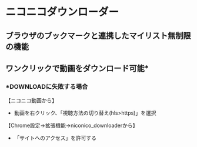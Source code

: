 # ニコニコダウンローダー

## ブラウザのブックマークと連携したマイリスト無制限の機能

## ワンクリックで動画をダウンロード可能*

### *DOWNLOADに失敗する場合
【ニコニコ動画から】
- 動画を右クリック、「視聴方法の切り替え(hls>https)」を選択

【Chrome設定->拡張機能->niconico_downloaderから】
- 「サイトへのアクセス」を許可する